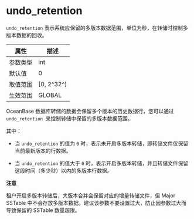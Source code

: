 undo_retention 
===================================

`undo_retention` 表示系统应保留的多版本数据范围，单位为秒，在转储时控制多版本数据的回收。


| **属性** |   **描述**    |
|--------|-------------|
| 参数类型   | int         |
| 默认值    | 0           |
| 取值范围   | \[0, 2^32^) |
| 生效范围   | GLOBAL      |



OceanBase 数据库转储的数据会保留多个版本的历史数据行，您可以通过 `undo_retention `来控制转储中保留的多版本数据范围。

其中：

* 当 `undo_retention` 的值为 `0` 时，表示未开启多版本转储，即转储文件仅保留当前最新版本的行数据。

  




<!-- -->

* 当 `undo_retention` 的值大于 `0` 时，表示开启多版本转储，并且转储文件保留这段时间（多少秒）以内的多版本行数据。

  



**注意**



租户开启多版本转储后，大版本合并会保留对应的增量转储文件，但 Major SSTable 中不会存放多版本数据。建议该参数不要设置过大，防止因参数过大而导致保留的 SSTable 数量超限。
